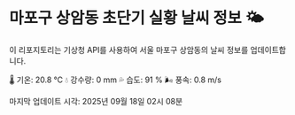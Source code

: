 
# 마포구 상암동 초단기 실황 날씨 정보 🌤️

이 리포지토리는 기상청 API를 사용하여 서울 마포구 상암동의 날씨 정보를 업데이트합니다. 

🌡️ 기온: 20.8 ℃
💧 강수량: 0 mm
💦 습도: 91 %
🌬️ 풍속: 0.8 m/s

마지막 업데이트 시각: 2025년 09월 18일 02시 08분    
